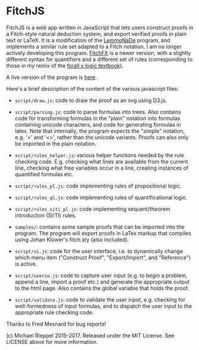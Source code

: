 FitchJS
=======

FitchJS is a web app written in JavaScript that lets users construct proofs in a Fitch-style natural deduction system, and export verified proofs in plain text or LaTeX.  It is a modification of the [LemmoNaDe](https://github.com/mrieppel/LemmoNaDe) program, and implements a similar rule set adapted to a Fitch notation. I am no longer actively developing this program. [FitchFX](https://github.com/mrieppel/FitchFX) is a newer version, with a slightly different syntax for quantifiers and a different set of rules (corresponding to those in my remix of the [forall x logic textbook](https://github.com/mrieppel/forallxsyr)).

A live version of the program is [here](http://mrieppel.github.io/fitchjs/).

Here's a brief description of the content of the various javascript files:

* `script/draw.js`: code to draw the proof as an svg using D3.js.

* `script/parsing.js`: code to parse formulas into trees.  Also contains code for transforming formulas in the "plain" notation into formulas containing unicode characters, and code for generating formulas in latex.  Note that internally, the program expects the "simple" notation, e.g. '>' and '<>', rather than the unicode variants.  Proofs can also only be imported in the plain notation.

* `script/rules_helper.js`: various helper functions needed by the rule checking code. E.g. checking what lines are available from the current line, checking what free variables occur in a line, creating instances of quantified formulas etc.

* `script/rules_pl.js`: code implementing rules of propositional logic.

* `script/rules_ql.js`: code implementing rules of quantificational logic.

* `script/rules_siti_pl.js`: code implementing sequent/theorem introduction (SI/TI) rules.

* `samples/`: contains some sample proofs that can be imported into the program.  The program will export proofs in LaTex markup that compiles using Johan Klüwer's fitch.sty (also included).

* `script/ui.js`: code for the user interface, i.e. to dynamically change which menu item ("Construct Proof", "Export/Import", and "Reference") is active.

* `script/userio.js`: code to capture user input (e.g. to begin a problem, append a line, import a proof etc.) and generate the appropriate output to the html page.  Also contains the global variable that holds the proof.

* `script/validate.js`: code to validate the user input, e.g. checking for well-formedness of input formulas, and to dispatch the user input to the appropriate rule checking code.

Thanks to Fred Mesnard for bug reports!

(c) Michael Rieppel 2015-2017. Released under the MIT License.  See LICENSE above for more information.